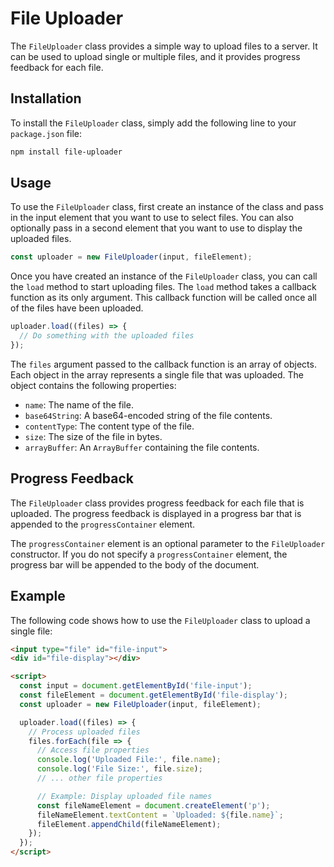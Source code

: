 # File Uploader

The `FileUploader` class provides a simple way to upload files to a server. It can be used to upload single or multiple files, and it provides progress feedback for each file.

## Installation

To install the `FileUploader` class, simply add the following line to your `package.json` file:

```bash
npm install file-uploader
```

## Usage

To use the `FileUploader` class, first create an instance of the class and pass in the input element that you want to use to select files. You can also optionally pass in a second element that you want to use to display the uploaded files.

```typescript
const uploader = new FileUploader(input, fileElement);
```

Once you have created an instance of the `FileUploader` class, you can call the `load` method to start uploading files. The `load` method takes a callback function as its only argument. This callback function will be called once all of the files have been uploaded.

```typescript
uploader.load((files) => {
  // Do something with the uploaded files
});
```

The `files` argument passed to the callback function is an array of objects. Each object in the array represents a single file that was uploaded. The object contains the following properties:

* `name`: The name of the file.
* `base64String`: A base64-encoded string of the file contents.
* `contentType`: The content type of the file.
* `size`: The size of the file in bytes.
* `arrayBuffer`: An `ArrayBuffer` containing the file contents.

## Progress Feedback

The `FileUploader` class provides progress feedback for each file that is uploaded. The progress feedback is displayed in a progress bar that is appended to the `progressContainer` element.

The `progressContainer` element is an optional parameter to the `FileUploader` constructor. If you do not specify a `progressContainer` element, the progress bar will be appended to the body of the document.

## Example

The following code shows how to use the `FileUploader` class to upload a single file:

```html
<input type="file" id="file-input">
<div id="file-display"></div>

<script>
  const input = document.getElementById('file-input');
  const fileElement = document.getElementById('file-display');
  const uploader = new FileUploader(input, fileElement);

  uploader.load((files) => {
    // Process uploaded files
    files.forEach(file => {
      // Access file properties
      console.log('Uploaded File:', file.name);
      console.log('File Size:', file.size);
      // ... other file properties

      // Example: Display uploaded file names
      const fileNameElement = document.createElement('p');
      fileNameElement.textContent = `Uploaded: ${file.name}`;
      fileElement.appendChild(fileNameElement);
    });
  });
</script>
```
